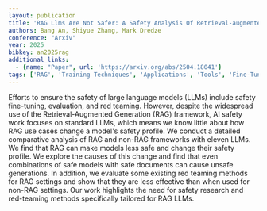 ```yaml
---
layout: publication
title: 'RAG Llms Are Not Safer: A Safety Analysis Of Retrieval-augmented Generation For Large Language Models'
authors: Bang An, Shiyue Zhang, Mark Dredze
conference: "Arxiv"
year: 2025
bibkey: an2025rag
additional_links:
  - {name: "Paper", url: 'https://arxiv.org/abs/2504.18041'}
tags: ['RAG', 'Training Techniques', 'Applications', 'Tools', 'Fine-Tuning', 'Responsible AI', 'Pretraining Methods']
---
```

Efforts to ensure the safety of large language models (LLMs) include safety
fine-tuning, evaluation, and red teaming. However, despite the widespread use
of the Retrieval-Augmented Generation (RAG) framework, AI safety work focuses
on standard LLMs, which means we know little about how RAG use cases change a
model's safety profile. We conduct a detailed comparative analysis of RAG and
non-RAG frameworks with eleven LLMs. We find that RAG can make models less safe
and change their safety profile. We explore the causes of this change and find
that even combinations of safe models with safe documents can cause unsafe
generations. In addition, we evaluate some existing red teaming methods for RAG
settings and show that they are less effective than when used for non-RAG
settings. Our work highlights the need for safety research and red-teaming
methods specifically tailored for RAG LLMs.
